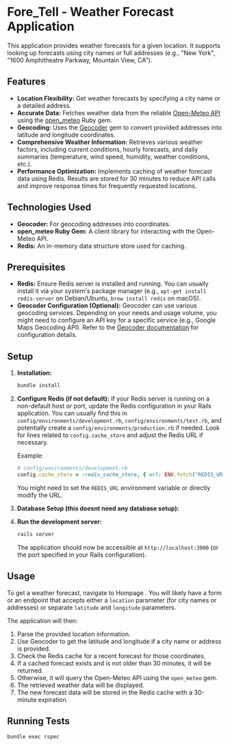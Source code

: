 # Fore_Tell - Weather Forecast Application

This application provides weather forecasts for a given location. It supports looking up forecasts using city names or full addresses (e.g., "New York", "1600 Amphitheatre Parkway, Mountain View, CA").

## Features

* **Location Flexibility:** Get weather forecasts by specifying a city name or a detailed address.
* **Accurate Data:** Fetches weather data from the reliable [Open-Meteo API](https://open-meteo.com/) using the [open_meteo](https://github.com/ropes/open_meteo) Ruby gem.
* **Geocoding:** Uses the [Geocoder](https://github.com/alexreisner/geocoder) gem to convert provided addresses into latitude and longitude coordinates.
* **Comprehensive Weather Information:** Retrieves various weather factors, including current conditions, hourly forecasts, and daily summaries (temperature, wind speed, humidity, weather conditions, etc.).
* **Performance Optimization:** Implements caching of weather forecast data using Redis. Results are stored for 30 minutes to reduce API calls and improve response times for frequently requested locations.

## Technologies Used

* **Geocoder:** For geocoding addresses into coordinates.
* **open_meteo Ruby Gem:** A client library for interacting with the Open-Meteo API.
* **Redis:** An in-memory data structure store used for caching.

## Prerequisites

* **Redis:** Ensure Redis server is installed and running. You can usually install it via your system's package manager (e.g., `apt-get install redis-server` on Debian/Ubuntu, `brew install redis` on macOS).
* **Geocoder Configuration (Optional):** Geocoder can use various geocoding services. Depending on your needs and usage volume, you might need to configure an API key for a specific service (e.g., Google Maps Geocoding API). Refer to the [Geocoder documentation](https://github.com/alexreisner/geocoder) for configuration details.

## Setup

1.  **Installation:**
    ```bash
    bundle install
    ```

3.  **Configure Redis (if not default):**
    If your Redis server is running on a non-default host or port, update the Redis configuration in your Rails application. You can usually find this in `config/environments/development.rb`, `config/environments/test.rb`, and potentially create a `config/environments/production.rb` if needed. Look for lines related to `config.cache_store` and adjust the Redis URL if necessary.

    Example:
    ```ruby
    # config/environments/development.rb
    config.cache_store = :redis_cache_store, { url: ENV.fetch("REDIS_URL", "redis://localhost:6379/0") }
    ```
    You might need to set the `REDIS_URL` environment variable or directly modify the URL.

4.  **Database Setup (this doesnt need any database setup):**

5.  **Run the development server:**
    ```bash
    rails server
    ```

    The application should now be accessible at `http://localhost:3000` (or the port specified in your Rails configuration).

## Usage

To get a weather forecast, navigate to Hompage . You will likely have a form or an endpoint that accepts either a `location` parameter (for city names or addresses) or separate `latitude` and `longitude` parameters.

The application will then:

1.  Parse the provided location information.
2.  Use Geocoder to get the latitude and longitude if a city name or address is provided.
3.  Check the Redis cache for a recent forecast for those coordinates.
4.  If a cached forecast exists and is not older than 30 minutes, it will be returned.
5.  Otherwise, it will query the Open-Meteo API using the `open_meteo` gem.
6.  The retrieved weather data will be displayed.
7.  The new forecast data will be stored in the Redis cache with a 30-minute expiration.

## Running Tests

```bash
bundle exec rspec
